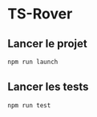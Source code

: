 # TS-Rover

## Lancer le projet

```bash
npm run launch
```

## Lancer les tests

```bash
npm run test
```
